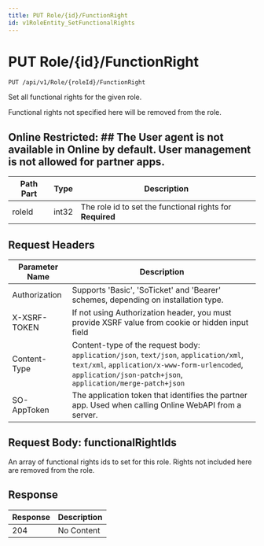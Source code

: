```yaml
---
title: PUT Role/{id}/FunctionRight
id: v1RoleEntity_SetFunctionalRights
---
```


# PUT Role/{id}/FunctionRight

```http
PUT /api/v1/Role/{roleId}/FunctionRight
```

Set all functional rights for the given role.

Functional rights not specified here will be removed from the role. 


## Online Restricted: ## The User agent is not available in Online by default. User management is not allowed for partner apps.




| Path Part | Type | Description |
|-----------|------|-------------|
| roleId | int32 | The role id to set the functional rights for **Required** |



## Request Headers

| Parameter Name | Description |
|----------------|-------------|
| Authorization  | Supports 'Basic', 'SoTicket' and 'Bearer' schemes, depending on installation type. |
| X-XSRF-TOKEN   | If not using Authorization header, you must provide XSRF value from cookie or hidden input field |
| Content-Type | Content-type of the request body: `application/json`, `text/json`, `application/xml`, `text/xml`, `application/x-www-form-urlencoded`, `application/json-patch+json`, `application/merge-patch+json` |
| SO-AppToken | The application token that identifies the partner app. Used when calling Online WebAPI from a server. |

## Request Body: functionalRightIds  

An array of functional rights ids to set for this role. Rights not included here are removed from the role. 



## Response


| Response | Description |
|----------------|-------------|
| 204 | No Content |